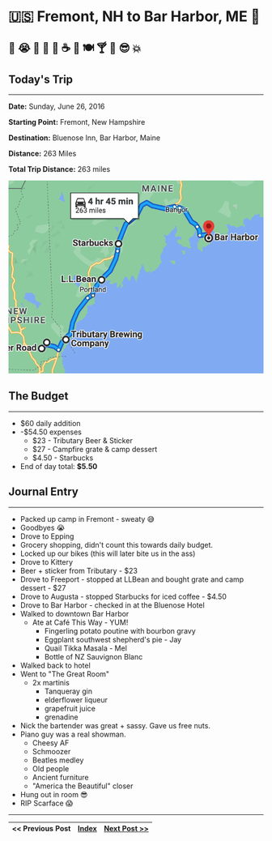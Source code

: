 # 🇺🇸 Fremont, NH to Bar Harbor, ME 🦞

## 🥵 😭 🚙 🛒 🍺 ☕ 🏨 🍽 🍸 🎹 😎 💥

## Today's Trip

---

**Date:** Sunday, June 26, 2016

**Starting Point:** Fremont, New Hampshire

**Destination:** Bluenose Inn, Bar Harbor, Maine

**Distance:** 263 Miles

**Total Trip Distance:** 263 miles

![map from fremont to bar harbor](maps/06-26.png "map")

## The Budget

---

* $60 daily addition
* -$54.50 expenses
  * $23 - Tributary Beer & Sticker
  * $27 - Campfire grate & camp dessert
  * $4.50 - Starbucks
* End of day total: **$5.50**

## Journal Entry

---

* Packed up camp in Fremont - sweaty 😅
* Goodbyes 😭
* Drove to Epping
* Grocery shopping, didn't count this towards daily budget.
* Locked up our bikes (this will later bite us in the ass)
* Drove to Kittery
* Beer + sticker from Tributary - $23
* Drove to Freeport - stopped at LLBean and bought grate and camp dessert - $27
* Drove to Augusta - stopped Starbucks for iced coffee - $4.50
* Drove to Bar Harbor - checked in at the Bluenose Hotel
* Walked to downtown Bar Harbor
  * Ate at Café This Way - YUM!
    * Fingerling potato poutine with bourbon gravy
    * Eggplant southwest shepherd's pie - Jay
    * Quail Tikka Masala - Mel
    * Bottle of NZ Sauvignon Blanc
* Walked back to hotel
* Went to "The Great Room"
  * 2x martinis
    * Tanqueray gin
    * elderflower liqueur
    * grapefruit juice
    * grenadine
* Nick the bartender was great + sassy. Gave us free nuts.
* Piano guy was a real showman.
  * Cheesy AF
  * Schmoozer
  * Beatles medley
  * Old people
  * Ancient furniture
  * "America the Beautiful" closer
* Hung out in room 😎
* RIP Scarface 😱

---


| << Previous Post | [Index](../README.md) | [Next Post >>](06-27.md) |
|------------------|-----------------------|--------------------------|
